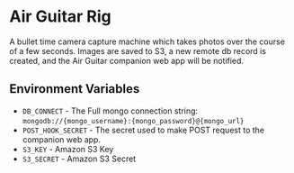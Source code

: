 # Air Guitar Rig

A bullet time camera capture machine which takes photos over the course of a few seconds. Images are saved to S3, a new remote db record is created, and the Air Guitar companion web app will be notified.

## Environment Variables
* `DB_CONNECT` - The Full mongo connection string: `mongodb://{mongo_username}:{mongo_password}@{mongo_url}`
* `POST_HOOK_SECRET` - The secret used to make POST request to the companion web app.
* `S3_KEY` - Amazon S3 Key
* `S3_SECRET` - Amazon S3 Secret
